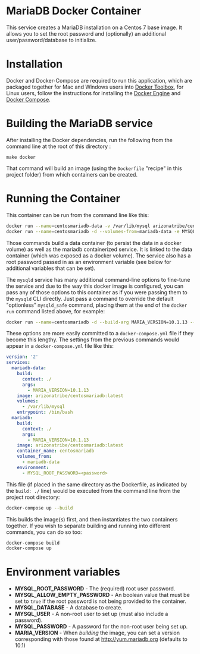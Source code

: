 # MariaDB Docker Container

This service creates a MariaDB installation on a Centos 7 base image. It allows you to set the root password and
(optionally) an additional user/password/database to initialize. 
 
# Installation

Docker and Docker-Compose are required to run this application, which are packaged 
together for Mac and Windows users into [Docker Toolbox](https://www.docker.com/products/docker-toolbox),
for Linux users, follow the instructions for installing  the 
[Docker Engine](https://docs.docker.com/engine/installation/) and [Docker Compose](https://docs.docker.com/compose/install/).

# Building the MariaDB service

After installing the Docker dependencies, run the following from the command line 
at the root of this directory :

```
make docker
```

That command will build an image (using the `Dockerfile` "recipe" in this project folder)
from which containers can be created.

# Running the Container

This container can be run from the command line like this:

```bash
docker run --name=centosmariadb-data -v /var/lib/mysql arizonatribe/centosmariadb /bin/bash
docker run --name=centosmariadb -d --volumes-from=mariadb-data -e MYSQL_ROOT_PASSWORD=<password> arizonatribe/centosmariadb
```

Those commands build a data container (to persist the data in a docker volume) 
as well as the mariadb containerized service. It is linked to the data container (which was exposed as a 
docker volume). The service also has a root password passed in as an environment
variable (see below for additional variables that can be set).

The `mysqld` service has many additional command-line options to fine-tune the service
and due to the way this docker image is configured, you can pass any of those options
to this container as if you were passing them to the `mysqld` CLI directly. Just
pass a command to override the default "optionless" `mysqld_safe` command, placing
them at the end of the `docker run` command listed above, for example:

```bash
docker run --name=centosmariadb -d --build-arg MARIA_VERSION=10.1.13 --volumes-from=mariadb-data -e MYSQL_ROOT_PASSWORD=<password> centosmariadb mysqld_safe --log-error=/var/log/mysql.err --pid-file=/var/run/mysqld.pid
```
These options are more easily committed to a `docker-compose.yml` file if they become this lengthy.
The settings from the previous commands would appear in a `docker-compose.yml` file like this:

```yaml
version: '2'
services:
  mariadb-data:
    build: 
      context: ./
      args:
        - MARIA_VERSION=10.1.13
    image: arizonatribe/centosmariadb:latest
    volumes:
      - /var/lib/mysql
    entrypoint: /bin/bash
  mariadb:
    build: 
      context: ./
      args:
        - MARIA_VERSION=10.1.13
    image: arizonatribe/centosmariadb:latest
    container_name: centosmariadb
    volumes_from:
      - mariadb-data
    environment:
      - MYSQL_ROOT_PASSWORD=<password>
```

This file (if placed in the same directory as the Dockerfile, as indicated by the `build: ./` line)
would be executed from the command line from the project root directory:

```bash
docker-compose up --build
```

This builds the image(s) first, and then instantiates the two containers together. If you wish to
separate building and running into different commands, you can do so too:

```bash
docker-compose build
docker-compose up
```

# Environment variables

* __MYSQL_ROOT_PASSWORD__ - The (required) root user password.
* __MYSQL_ALLOW_EMPTY_PASSWORD__ - An boolean value that must be set to `true` if the root password is not being provided to the container. 
* __MYSQL_DATABASE__ - A database to create.
* __MYSQL_USER__ - A non-root user to set up (must also include a password).
* __MYSQL_PASSWORD__ - A password for the non-root user being set up.
* __MARIA_VERSION__ - When _building_ the image, you can set a version corresponding with those found at http://yum.mariadb.org (defaults to 10.1)